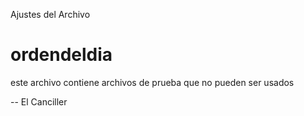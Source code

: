 Ajustes del Archivo
# ordendeldia

este archivo contiene archivos de prueba que no pueden ser usados

-- El Canciller
